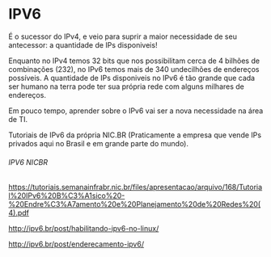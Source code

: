 # IPV6

É o sucessor do IPv4, e veio para suprir a maior necessidade de seu antecessor: a quantidade de IPs disponiveis!

Enquanto no IPv4 temos 32 bits que nos possibilitam cerca de 4 bilhões de combinações (232), no IPv6 temos mais de 340 undecilhões de endereços possíveis.
A quantidade de IPs disponiveis no IPv6 é tão grande que cada ser humano na terra pode ter sua própria rede com alguns milhares de endereços.

Em pouco tempo, aprender sobre o IPv6 vai ser a nova necessidade na área de TI.

Tutoriais de IPv6 da própria NIC.BR (Praticamente a empresa que vende IPs privados aqui no Brasil e em grande parte do mundo).

###### IPV6 NICBR
https://tutoriais.semanainfrabr.nic.br/files/apresentacao/arquivo/168/Tutorial%20IPv6%20B%C3%A1sico%20-%20Endre%C3%A7amento%20e%20Planejamento%20de%20Redes%20(4).pdf

http://ipv6.br/post/habilitando-ipv6-no-linux/

http://ipv6.br/post/enderecamento-ipv6/
